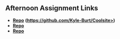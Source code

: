 ## Afternoon Assignment Links

* **[Repo](https://github.com/Kyle-Burt/<ASSIGNMENT_REPO>)**
**(https://github.com/Kyle-Burt/Coolsite>)**
* **[Repo](https://github.com/Kyle-Burt/<ASSIGNMENT_REPO>)**
* **[Repo](https://github.com/Kyle-Burt/<ASSIGNMENT_REPO>)**
